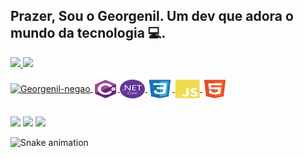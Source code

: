 ## Prazer, Sou o Georgenil. Um dev que adora o mundo da tecnologia 💻.


 <div>
  <a href="https://github.com/Georgenil">
  <img height="180em" src="https://github-readme-stats.vercel.app/api?username=Georgenil&show_icons=true&theme=dracula&include_all_commits=true&count_private=true"/>
  <img height="180em" src="https://github-readme-stats.vercel.app/api/top-langs/?username=Georgenil&layout=compact&langs_count=7&theme=dracula"/>
</div>
<div style="display: inline_block"><br>
  <img align="center" alt="Georgenil-negao" src="https://media3.giphy.com/media/e5BASCeekXYoo/100.webp?cid=ecf05e47keelugdg83u5ej5t8oiktnb4g4udbo921149ty17&rid=100.webp&ct=g">
  <img align="center" alt="Georgenil-Csharp" height="30" width="40" src="https://raw.githubusercontent.com/devicons/devicon/master/icons/csharp/csharp-original.svg">
  <img align="center" alt="Georgenil-Csharp" height="30" width="40" src="https://raw.githubusercontent.com/devicons/devicon/master/icons/dotnetcore/dotnetcore-original.svg">
  <img align="center" alt="Georgenil-CSS" height="30" width="40" src="https://raw.githubusercontent.com/devicons/devicon/master/icons/css3/css3-original.svg">
  <img align="center" alt="Georgenil-Js" height="30" width="40" src="https://raw.githubusercontent.com/devicons/devicon/master/icons/javascript/javascript-plain.svg">
  <img align="center" alt="Georgenil-HTML" height="30" width="40" src="https://raw.githubusercontent.com/devicons/devicon/master/icons/html5/html5-original.svg">
</div>
  
  ##
 
<div> 
  <a href="https://instagram.com/georgeoneall" target="_blank"><img src="https://img.shields.io/badge/-Instagram-%23E4405F?style=for-the-badge&logo=instagram&logoColor=white" target="_blank"></a>
  <a href = "mailto:ge.creed@gmail.com"><img src="https://img.shields.io/badge/-Gmail-%23333?style=for-the-badge&logo=gmail&logoColor=white" target="_blank"></a>
  <a href="https://www.linkedin.com/in/georgenil-santos-754b18177/" target="_blank"><img src="https://img.shields.io/badge/-LinkedIn-%230077B5?style=for-the-badge&logo=linkedin&logoColor=white" target="_blank"></a> 
 
 ![Snake animation](https://github.com/georgenil/georgenilsantos/blob/output/github-contribution-grid-snake.svg)
 
</div>
